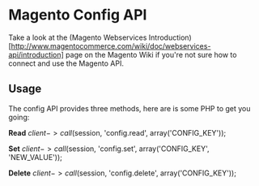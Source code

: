 # Magento Config API

Take a look at the (Magento Webservices Introduction)[http://www.magentocommerce.com/wiki/doc/webservices-api/introduction] page on the Magento Wiki if you're not sure how to connect and use the Magento API.

## Usage

The config API provides three methods, here are is some PHP to get you going:

**Read**
 $client->call($session, 'config.read', array('CONFIG_KEY'));

**Set**
 $client->call($session, 'config.set', array('CONFIG_KEY', 'NEW_VALUE'));

**Delete**
 $client->call($session, 'config.delete', array('CONFIG_KEY'));
